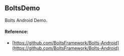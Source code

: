 BoltsDemo
---

Bolts Android Demo.


#### Reference:
- [https://github.com/BoltsFramework/Bolts-Android](https://github.com/BoltsFramework/Bolts-Android)
